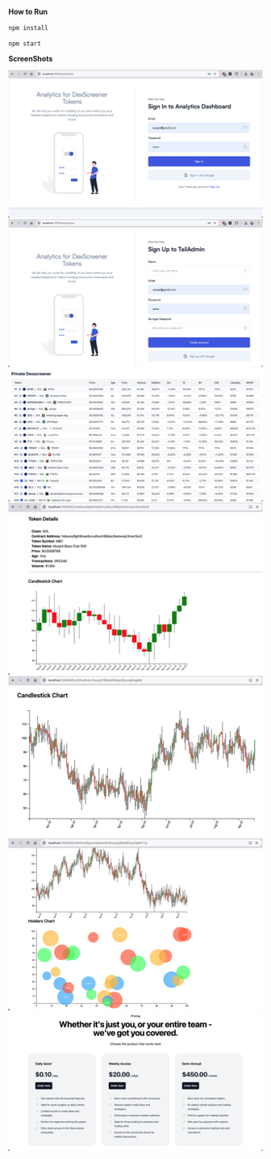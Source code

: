 **How to Run**  

`npm install`

`npm start`


**ScreenShots**

![sign-in-react-page](.git_meta/sign-in-react-page.png)
![sign-up-react-tailwind-page](.git_meta/sign-up-react-tailwind-page.png)
![Home Page](./.git_meta/image.png)
![CandleStick Chart](./.git_meta/candle_stick_chart.png)
![CandleStick Chart Large Data Set](.git_meta/ohlc_large_dataset.png)
![Holders Chart](.git_meta/holders_chart.png)
![Stripe Subscriptions Page](./.git_meta/stripe_products_subscriptions.png)